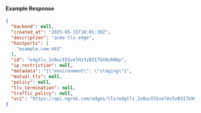 <!-- Code generated for API Clients. DO NOT EDIT. -->

#### Example Response

```json
{
  "backend": null,
  "created_at": "2025-05-15T18:01:39Z",
  "description": "acme tls edge",
  "hostports": [
    "example.com:443"
  ],
  "id": "edgtls_2x8ucISSvelHz5zB3I7XX0z66Kp",
  "ip_restriction": null,
  "metadata": "{\"environment\": \"staging\"}",
  "mutual_tls": null,
  "policy": null,
  "tls_termination": null,
  "traffic_policy": null,
  "uri": "https://api.ngrok.com/edges/tls/edgtls_2x8ucISSvelHz5zB3I7XX0z66Kp"
}
```
